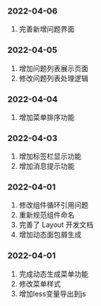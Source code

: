### 2022-04-06
1. 完善新增问题界面

### 2022-04-05
1. 增加问题列表展示页面
2. 修改问题列表处理逻辑
   
### 2022-04-04
1. 增加菜单排序功能

### 2022-04-03
1. 增加标签栏显示功能
2. 增加消息提示功能

### 2022-04-01
1. 修改组件循环引用问题
2. 重新规范组件命名
3. 完善了 Layout 开发文档
4. 增加动态面包屑生成

### 2022-04-01
1. 完成动态生成菜单功能
2. 修改菜单样式
3. 增加less变量导出到js
